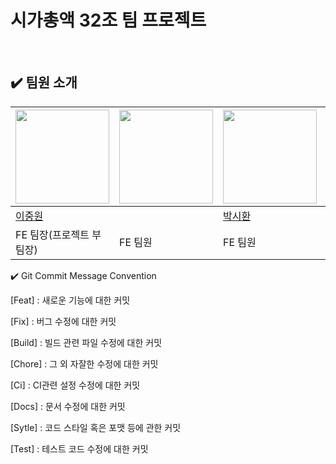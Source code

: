 # 시가총액 32조 팀 프로젝트
<br />

## ✔️ 팀원 소개
|<img src="https://avatars.githubusercontent.com/u/83052628?v=4" width="150px" />|<img src="https://avatars.githubusercontent.com/u/95217370?v=4" width="150px" />|<img src="https://avatars.githubusercontent.com/u/110921798?v=4" width="150px"/>|<img src="https://avatars.githubusercontent.com/u/110961521?v=4" width="150px" />|<img src="https://avatars.githubusercontent.com/u/80241053?v=4" width="150px"/>|<img src="https://avatars.githubusercontent.com/u/110894708?v=4" width="150px" />|
|-|-|-|-|-|-|
|[이중원](https://github.com/LeeJoongWon)||[박시환](https://github.com/psh1379)|[방재영](https://github.com/bangjaeyoung)|
|FE 팀장(프로젝트 부팀장)|FE 팀원|FE 팀원|BE 팀장(프로젝트 팀장)|BE 팀원|BE 팀원|


✔️ Git Commit Message Convention

[Feat] : 새로운 기능에 대한 커밋

[Fix] : 버그 수정에 대한 커밋

[Build] : 빌드 관련 파일 수정에 대한 커밋

[Chore] : 그 외 자잘한 수정에 대한 커밋

[Ci] : CI관련 설정 수정에 대한 커밋

[Docs] : 문서 수정에 대한 커밋

[Sytle] : 코드 스타일 혹은 포맷 등에 관한 커밋

[Test] : 테스트 코드 수정에 대한 커밋
